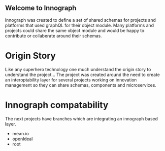 ## Welcome to Innograph

Innograph was created to define a set of shared schemas for projects and platforms that used graphQL for their object module.
Many platforms and projects could share the same object module and would be happy to contribute or collaberate around their schemas.

# Origin Story

Like any superhero technology one much understand the origin story to understand the project...
The project was created around the need to create an interoptability layer for several projects working on innovation management so they can share schemas, components and microservices.

# Innograph compatability

The next projects have branches which are integrating an innograph based layer.
* mean.io
* openIdeal 
* root
